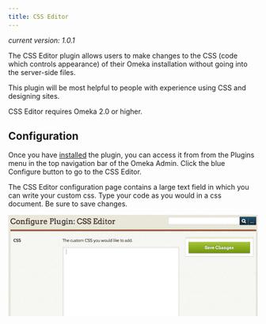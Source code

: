 ```yaml
---
title: CSS Editor
---
```

*current version: 1.0.1*

The CSS Editor plugin allows users to make changes to the CSS (code which controls appearance) of their Omeka installation without going into the server-side files.

This plugin will be most helpful to people with experience using CSS and designing sites.

CSS Editor requires Omeka 2.0 or higher.

Configuration
---------------------------------------------------------------
Once you have [installed](../Admin/Adding_and_Managing_Plugins) the plugin, you can access it from from the Plugins menu in the top navigation bar of the Omeka Admin. Click the blue Configure button to go to the CSS Editor.

The CSS Editor configuration page contains a large text field in which you can write your custom css. Type your code as you would in a css document. Be sure to save changes.

![CSS editor](../doc_files/plugin_images/CSSE.png)